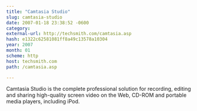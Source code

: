 ```yaml
---
title: "Camtasia Studio"
slug: camtasia-studio
date: 2007-01-18 23:38:52 -0600
category: 
external-url: http://techsmith.com/camtasia.asp
hash: e1322c62581081ff8a49c13578a10304
year: 2007
month: 01
scheme: http
host: techsmith.com
path: /camtasia.asp

---
```


Camtasia Studio is the complete professional solution for recording, editing and sharing high-quality screen video on the Web, CD-ROM and portable media players, including iPod.
